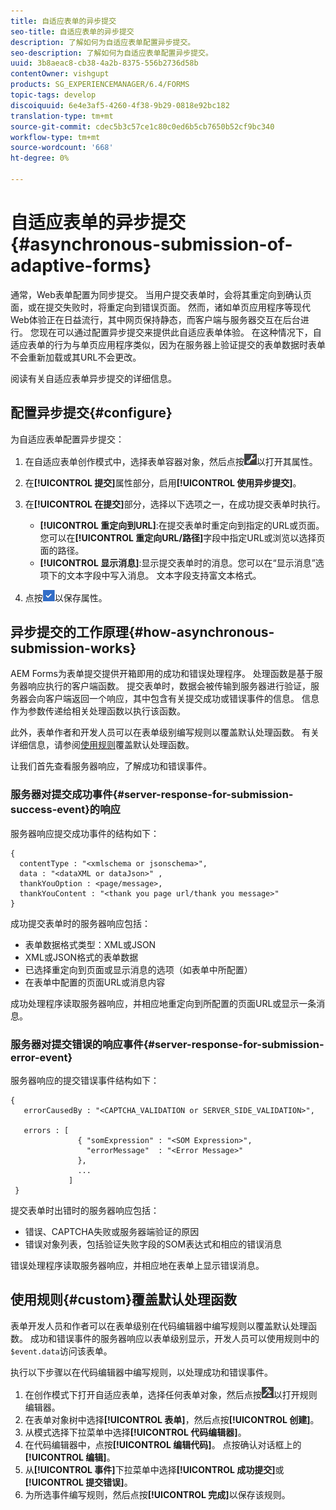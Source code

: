 ```yaml
---
title: 自适应表单的异步提交
seo-title: 自适应表单的异步提交
description: 了解如何为自适应表单配置异步提交。
seo-description: 了解如何为自适应表单配置异步提交。
uuid: 3b8aeac8-cb38-4a2b-8375-556b2736d58b
contentOwner: vishgupt
products: SG_EXPERIENCEMANAGER/6.4/FORMS
topic-tags: develop
discoiquuid: 6e4e3af5-4260-4f38-9b29-0818e92bc182
translation-type: tm+mt
source-git-commit: cdec5b3c57ce1c80c0ed6b5cb7650b52cf9bc340
workflow-type: tm+mt
source-wordcount: '668'
ht-degree: 0%

---
```



# 自适应表单的异步提交{#asynchronous-submission-of-adaptive-forms}

通常，Web表单配置为同步提交。 当用户提交表单时，会将其重定向到确认页面，或在提交失败时，将重定向到错误页面。 然而，诸如单页应用程序等现代Web体验正在日益流行，其中网页保持静态，而客户端与服务器交互在后台进行。 您现在可以通过配置异步提交来提供此自适应表单体验。 在这种情况下，自适应表单的行为与单页应用程序类似，因为在服务器上验证提交的表单数据时表单不会重新加载或其URL不会更改。

阅读有关自适应表单异步提交的详细信息。

## 配置异步提交{#configure}

为自适应表单配置异步提交：

1. 在自适应表单创作模式中，选择表单容器对象，然后点按![cmpr1](assets/cmppr1.png)以打开其属性。
1. 在&#x200B;**[!UICONTROL 提交]**&#x200B;属性部分，启用&#x200B;**[!UICONTROL 使用异步提交]**。
1. 在&#x200B;**[!UICONTROL 在提交]**&#x200B;部分，选择以下选项之一，在成功提交表单时执行。

   * **[!UICONTROL 重定向到URL]**:在提交表单时重定向到指定的URL或页面。您可以在&#x200B;**[!UICONTROL 重定向URL/路径]**&#x200B;字段中指定URL或浏览以选择页面的路径。
   * **[!UICONTROL 显示消息]**:显示提交表单时的消息。您可以在“显示消息”选项下的文本字段中写入消息。 文本字段支持富文本格式。

1. 点按![check-button1](assets/check-button1.png)以保存属性。

## 异步提交的工作原理{#how-asynchronous-submission-works}

AEM Forms为表单提交提供开箱即用的成功和错误处理程序。 处理函数是基于服务器响应执行的客户端函数。 提交表单时，数据会被传输到服务器进行验证，服务器会向客户端返回一个响应，其中包含有关提交成功或错误事件的信息。 信息作为参数传递给相关处理函数以执行该函数。

此外，表单作者和开发人员可以在表单级别编写规则以覆盖默认处理函数。 有关详细信息，请参阅[使用规则](#custom)覆盖默认处理函数。

让我们首先查看服务器响应，了解成功和错误事件。

### 服务器对提交成功事件{#server-response-for-submission-success-event}的响应

服务器响应提交成功事件的结构如下：

```
{
  contentType : "<xmlschema or jsonschema>", 
  data : "<dataXML or dataJson>" , 
  thankYouOption : <page/message>, 
  thankYouContent : "<thank you page url/thank you message>"
}
```

成功提交表单时的服务器响应包括：

* 表单数据格式类型：XML或JSON
* XML或JSON格式的表单数据
* 已选择重定向到页面或显示消息的选项（如表单中所配置）
* 在表单中配置的页面URL或消息内容

成功处理程序读取服务器响应，并相应地重定向到所配置的页面URL或显示一条消息。

### 服务器对提交错误的响应事件{#server-response-for-submission-error-event}

服务器响应的提交错误事件结构如下：

```
{
   errorCausedBy : "<CAPTCHA_VALIDATION or SERVER_SIDE_VALIDATION>",

   errors : [
               { "somExpression" : "<SOM Expression>",
                 "errorMessage"  : "<Error Message>"
               },
               ...
             ]
 }
```

提交表单时出错时的服务器响应包括：

* 错误、CAPTCHA失败或服务器端验证的原因
* 错误对象列表，包括验证失败字段的SOM表达式和相应的错误消息

错误处理程序读取服务器响应，并相应地在表单上显示错误消息。

## 使用规则{#custom}覆盖默认处理函数

表单开发人员和作者可以在表单级别在代码编辑器中编写规则以覆盖默认处理函数。 成功和错误事件的服务器响应以表单级别显示，开发人员可以使用规则中的`$event.data`访问该表单。

执行以下步骤以在代码编辑器中编写规则，以处理成功和错误事件。

1. 在创作模式下打开自适应表单，选择任何表单对象，然后点按![edit-rules1](assets/edit-rules1.png)以打开规则编辑器。
1. 在表单对象树中选择&#x200B;**[!UICONTROL 表单]**，然后点按&#x200B;**[!UICONTROL 创建]**。
1. 从模式选择下拉菜单中选择&#x200B;**[!UICONTROL 代码编辑器]**。
1. 在代码编辑器中，点按&#x200B;**[!UICONTROL 编辑代码]**。 点按确认对话框上的&#x200B;**[!UICONTROL 编辑]**。
1. 从&#x200B;**[!UICONTROL 事件]**&#x200B;下拉菜单中选择&#x200B;**[!UICONTROL 成功提交]**&#x200B;或&#x200B;**[!UICONTROL 提交错误]**。
1. 为所选事件编写规则，然后点按&#x200B;**[!UICONTROL 完成]**&#x200B;以保存该规则。

